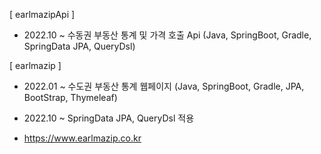 [ earlmazipApi ]
- 2022.10 ~ 수동권 부동산 통계 및 가격 호출 Api (Java, SpringBoot, Gradle, SpringData JPA, QueryDsl)

[ earlmazip ]
- 2022.01 ~ 수도권 부동산 통계 웹페이지 (Java, SpringBoot, Gradle, JPA, BootStrap, Thymeleaf)

- 2022.10 ~ SpringData JPA, QueryDsl 적용

- https://www.earlmazip.co.kr

